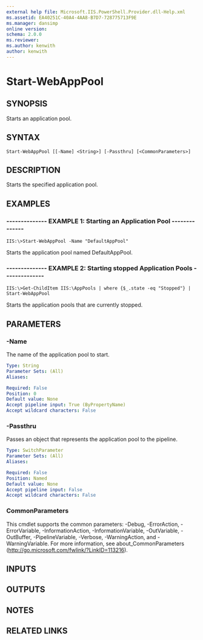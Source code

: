 ```yaml
---
external help file: Microsoft.IIS.PowerShell.Provider.dll-Help.xml
ms.assetid: EA40251C-40A4-4AA8-B7D7-728775713F9E
ms.manager: dansimp
online version: 
schema: 2.0.0
ms.reviewer:
ms.author: kenwith
author: kenwith
---
```


# Start-WebAppPool

## SYNOPSIS
Starts an application pool.

## SYNTAX

```
Start-WebAppPool [[-Name] <String>] [-Passthru] [<CommonParameters>]
```

## DESCRIPTION
Starts the specified application pool.

## EXAMPLES

### -------------- EXAMPLE 1: Starting an Application Pool --------------
```
IIS:\>Start-WebAppPool -Name "DefaultAppPool"
```

Starts the application pool named DefaultAppPool.

### -------------- EXAMPLE 2: Starting stopped Application Pools --------------
```
IIS:\>Get-ChildItem IIS:\AppPools | where {$_.state -eq "Stopped"} | Start-WebAppPool
```

Starts the application pools that are currently stopped.

## PARAMETERS

### -Name
The name of the application pool to start.

```yaml
Type: String
Parameter Sets: (All)
Aliases: 

Required: False
Position: 0
Default value: None
Accept pipeline input: True (ByPropertyName)
Accept wildcard characters: False
```

### -Passthru
Passes an object that represents the application pool to the pipeline.

```yaml
Type: SwitchParameter
Parameter Sets: (All)
Aliases: 

Required: False
Position: Named
Default value: None
Accept pipeline input: False
Accept wildcard characters: False
```

### CommonParameters
This cmdlet supports the common parameters: -Debug, -ErrorAction, -ErrorVariable, -InformationAction, -InformationVariable, -OutVariable, -OutBuffer, -PipelineVariable, -Verbose, -WarningAction, and -WarningVariable. For more information, see about_CommonParameters (http://go.microsoft.com/fwlink/?LinkID=113216).

## INPUTS

## OUTPUTS

## NOTES

## RELATED LINKS

